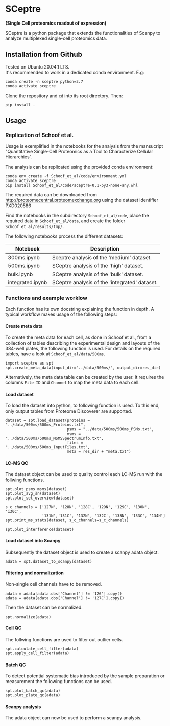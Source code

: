 # SCeptre
**(Single Cell proteomics readout of expression)**

SCeptre is a python package that extends the functionalities of Scanpy to analyze multiplexed single-cell proteomics data.

## Installation from Github

Tested on Ubuntu 20.04.1 LTS.  
It's recommended to work in a dedicated conda environment. E.g:

```
conda create -n sceptre python=3.7
conda activate sceptre
```

Clone the repository and `cd` into its root directory. Then:

```
pip install .
```

## Usage
### Replication of Schoof et al.

Usage is exemplified in the notebooks for the analysis from the mansucript "Quantitative Single-Cell Proteomics as a Tool to Characterize Cellular Hierarchies".

The analysis can be replicated using the provided conda environment:

```
conda env create -f Schoof_et_al/code/environment.yml
conda activate sceptre
pip install Schoof_et_al/code/sceptre-0.1-py3-none-any.whl
```

The required data can be downloaded from
http://proteomecentral.proteomexchange.org
using the dataset identifier PXD020586

Find the notebooks in the subdirectory `Schoof_et_al/code`, place the required data in `Schoof_et_al/data`, and create the folder `Schoof_et_al/results/tmp/`.


The following notebooks process the different datasets:

Notebook | Description
------------ | -------------
300ms.ipynb | Sceptre analysis of the 'medium' dataset.
500ms.ipynb | SCeptre analysis of the 'high' dataset.
bulk.ipynb | SCeptre analysis of the 'bulk' dataset.
integrated.ipynb | SCeptre analysis of the 'integrated' dataset.

### Functions and example worklow
Each function has its own docstring explaining the function in depth. A typical workflow makes usage of the following steps:

#### Create meta data
To create the meta data for each cell, as done in Schoof et al., from a collection of tables describing the experimental design
and layouts of the 384-well plates, the following function is used. For details on the required tables, have a look at `Schoof_et_al/data/500ms`.
```
import sceptre as spt
spt.create_meta_data(input_dir="../data/500ms/", output_dir=res_dir)
```
Alternatively, the meta data table can be created by the user. It requires the columns `File ID` and `Channel` to map the meta data to each cell.

#### Load dataset
To load the dataset into python, to following function is used. To this end, only output tables from Proteome Discoverer are supported.
```
dataset = spt.load_dataset(proteins = "../data/500ms/500ms_Proteins.txt",
                           psms = "../data/500ms/500ms_PSMs.txt",
                           msms = "../data/500ms/500ms_MSMSSpectrumInfo.txt",
                           files = "../data/500ms/500ms_InputFiles.txt",
                           meta = res_dir + "meta.txt")
```

#### LC-MS QC
The dataset object can be used to quality control each LC-MS run with the follwing functions.
```
spt.plot_psms_msms(dataset)
spt.plot_avg_sn(dataset)
spt.plot_set_overview(dataset)

s_c_channels = ['127N', '128N', '128C', '129N', '129C', '130N', '130C',
                '131N','131C', '132N', '132C', '133N', '133C', '134N']
spt.print_ms_stats(dataset, s_c_channels=s_c_channels)

spt.plot_interference(dataset)
```

#### Load dataset into Scanpy
Subsequently the dataset object is used to create a scanpy adata object.
```
adata = spt.dataset_to_scanpy(dataset)
```

#### Filtering and normalization
Non-single cell channels have to be removed.
```
adata = adata[adata.obs['Channel'] != '126'].copy()
adata = adata[adata.obs['Channel'] != '127C'].copy()
```
Then the dataset can be normalized.
```
spt.normalize(adata)
```

#### Cell QC
The follwing functions are used to filter out outlier cells.
```
spt.calculate_cell_filter(adata)
spt.apply_cell_filter(adata)
```

#### Batch QC
To detect potential systematic bias introduced by the sample preparation or measurement the following functions can be used.
```
spt.plot_batch_qc(adata)
spt.plot_plate_qc(adata)
```

#### Scanpy analysis
The adata object can now be used to perform a scanpy analysis. 
